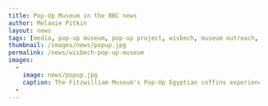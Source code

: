 ```yaml
---
title: Pop-Up Museum in the BBC news
author: Melanie Pitkin
layout: news
tags: [media, pop-up museum, pop-up project, wisbech, museum outreach, coffins, ancient egypt, BBC, BBC Cambridgeshire, media]
thumbnail: /images/news/popup.jpg
permalink: /news/wisbech-pop-up-museum
images:
  -
    image: news/popup.jpg
    caption: The Fitzwilliam Museum's Pop-Up Egyptian coffins experience in Wetherspoons, Wisbech.
  -
---
```

